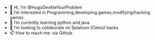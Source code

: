 - 👋 Hi, I’m @HugoDevAteYourProblem
- 👀 I’m interested in Programming,developing games,modifying/hacking games.
- 🌱 I’m currently learning python and java
- 💞️ I’m looking to collaborate on Splatoon (Cemu) hacks
- 📫 How to reach me: via Github

